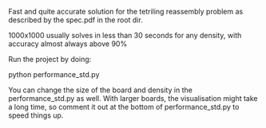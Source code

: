 Fast and quite accurate solution for the tetriling reassembly problem as described by the spec.pdf in the root dir.

1000x1000 usually solves in less than 30 seconds for any density, with accuracy almost always above 90%

Run the project by doing:

python performance_std.py

You can change the size of the board and density in the performance_std.py as well.
With larger boards, the visualisation might take a long time, so comment it out at the bottom of performance_std.py to speed things up.